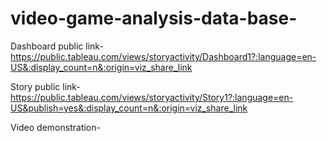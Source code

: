 # video-game-analysis-data-base-


Dashboard public link-https://public.tableau.com/views/storyactivity/Dashboard1?:language=en-US&:display_count=n&:origin=viz_share_link

Story public link-https://public.tableau.com/views/storyactivity/Story1?:language=en-US&publish=yes&:display_count=n&:origin=viz_share_link

Video demonstration- 

